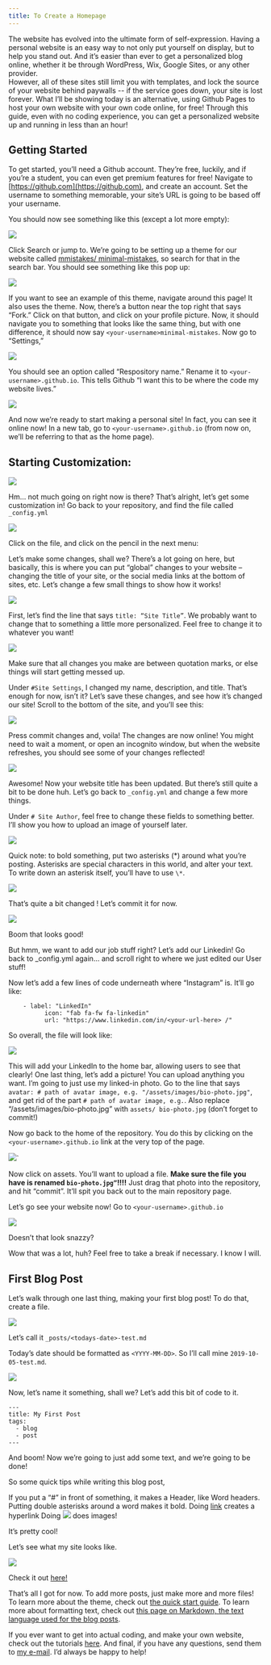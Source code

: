 ```yaml
---
title: To Create a Homepage
---
```


The website has evolved into the ultimate form of self-expression. Having a personal website is an easy 
way to not only put yourself on display, but to help you stand out. And it’s easier than ever to get a 
personalized blog online, whether it be through WordPress, Wix, Google Sites, or any other provider.  
However, all of these sites still limit you with templates, and lock the source of your website behind 
paywalls -- if the service goes down, your site is lost forever. What I’ll be showing today is an 
alternative, using Github Pages to host your own website with your own code online, for free! Through this 
guide, even with no coding experience, you can get a personalized website up and running in less than an 
hour!

## Getting Started

To get started, you’ll need a Github account. They’re free, luckily, and if you’re a student, you can even 
get premium features for free! Navigate to [https://github.com](https://github.com), 
and create an account. Set the username to something memorable, your site’s URL is going to be based 
off your username.

You should now see something like this (except a lot more empty):

![](../assets/images/1.png)
 

Click Search or jump to. We’re going to be setting up a theme for our website called [mmistakes/
minimal-mistakes](https://github.com/mmistakes/minimal-mistakes), so search for that in the search bar. 
You should see something like this pop up:

![](../assets/images/2.png)
 

If you want to see an example of this theme, navigate around this page! It also uses the theme. Now, 
there’s a button near the top right that says “Fork.” Click on that button, and click on your profile 
picture. Now, it should navigate you to something that looks like the same thing, but with one difference, 
it should now say `<your-username>minimal-mistakes`. Now go to “Settings,” 

![](../assets/images/3.png)
 

You should see an option called “Respository name.” Rename it to `<your-username>.github.io`. This tells Github “I want this to be where the code my website lives.”

![](../assets/images/4.png)
 
And now we’re ready to start making a personal site! In fact, you can see it online now! In a new tab, go 
to `<your-username>.github.io` (from now on, we’ll be referring to that as the home page).


## Starting Customization:

![](../assets/images/5.png)
 

Hm… not much going on right now is there? That’s alright, let’s get some customization in! Go back to your 
repository, and find the file called `_config.yml`
 
 ![](../assets/images/6.png)

Click on the file, and click on the pencil in the next menu:
 

Let’s make some changes, shall we? There’s a lot going on here, but basically, this is where you can put 
“global” changes to your website – changing the title of your site, or the social media links at the 
bottom of sites, etc. Let’s change a few small things to show how it works!

![](../assets/images/7.png)

First, let’s find the line that says `title: “Site Title”`. We probably want to change that to something a 
little more personalized. Feel free to change it to whatever you want!
 
 ![](../assets/images/8.png)

Make sure that all changes you make are between quotation marks, or else things will start getting messed 
up.

Under `#Site Settings`, I changed my name, description, and title. That’s enough for now, isn’t it? Let’s 
save these changes, and see how it’s changed our site! Scroll to the bottom of the site, and you’ll see 
this:
 
![](../assets/images/9.png)

Press commit changes and, voila! The changes are now online! You might need to wait a moment, or open an 
incognito window, but when the website refreshes, you should see some of your changes reflected!

![](../assets/images/10.png) 

Awesome! Now your website title has been updated. But there’s still quite a bit to be done huh. Let’s go 
back to `_config.yml` and change a few more things.

Under `# Site Author`, feel free to change these fields to something better. I’ll show you how to upload 
an image of yourself later. 
 
 ![](../assets/images/11.png)

Quick note: to bold something, put two asterisks (\*) around what you’re posting. Asterisks are special 
characters in this world, and alter your text. To write down an asterisk itself, you’ll have to use `\*`.
 
![](../assets/images/12.png)

That’s quite a bit changed ! Let’s commit it for now.

 ![](../assets/images/13.png)

Boom that looks good!

But hmm, we want to add our job stuff right? Let’s add our Linkedin! Go back to _config.yml again… and scroll right to where we just edited our User stuff!

Now let’s add a few lines of code underneath where “Instagram” is. It’ll go like:
```
    - label: "LinkedIn"
	      icon: "fab fa-fw fa-linkedin"
	      url: "https://www.linkedin.com/in/<your-url-here> /"
```

So overall, the file will look like:

![](../assets/images/14.png)
 
This will add your LinkedIn to the home bar, allowing users to see that clearly!
One last thing, let’s add a picture! You can upload anything you want. I’m going to just use my linked-in 
photo.
Go to the line that says `avatar: # path of avatar image, e.g. "/assets/images/bio-photo.jpg"`, and get 
rid of the part `# path of avatar image, e.g.`. Also replace “/assets/images/bio-photo.jpg” with `assets/
bio-photo.jpg` (don’t forget to commit!) 

Now go back to the home of the repository. You do this by clicking on the `<your-username>.github.io` link 
at the very top of the page. 

![](../assets/images/15.png)`
 
Now click on assets.
You’ll want to upload a file. **Make sure the file you have is renamed `bio-photo.jpg”`!!!!** Just drag 
that photo into the repository, and hit “commit”. It’ll spit you back out to the main repository page.

Let’s go see your website now! Go to `<your-username>.github.io`
  
![](../assets/images/16.png)

Doesn’t that look snazzy?

Wow that was a lot, huh? Feel free to take a break if necessary. I know I will.

## First Blog Post

Let’s walk through one last thing, making your first blog post! To do that, create a file.
 
![](../assets/images/17.png)

Let’s call it `_posts/<todays-date>-test.md`

Today’s date should be formatted as `<YYYY-MM-DD>`. So I’ll call mine `2019-10-05-test.md`.

 
![](../assets/images/18.png)

Now, let’s name it something, shall we?
Let’s add this bit of code to it.
```
---
title: My First Post
tags:
  - blog
  - post
---
```
  
And boom! Now we’re going to just add some text, and we’re going to be done!

So some quick tips while writing this blog post,

If you put a “#” in front of something, it makes a Header, like Word headers.
Putting double asterisks around a word makes it bold.
Doing [link](url) creates a hyperlink
Doing ![](image-link) does images!

It’s pretty cool!

Let’s see what my site looks like.
 
![](../assets/images/19.png)

Check it out [here!](https://cheesesisland.com/AWDSite/test/)

That’s all I got for now. To add more posts, just make more and more files! To learn more about the theme, 
check out [the quick start guide](https://mmistakes.github.io/minimal-mistakes/docs/quick-start-guide/). To learn more about 
formatting text, check out [this page on Markdown, the text language used for the blog posts](https://guides.github.com/features/mastering-markdown/).

If you ever want to get into actual coding, and make your own website, check out the tutorials [here](https://www.w3schools.com/html/). And final, if you have any questions, send them to [my e-mail](mailto:li.edwa@northeastern.edu). I’d always be happy to help!
